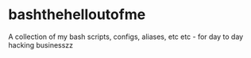 # bashthehelloutofme
A collection of my bash scripts, configs, aliases, etc etc - for day to day hacking businesszz
